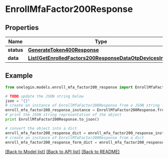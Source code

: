 # EnrollMfaFactor200Response


## Properties
Name | Type | Description | Notes
------------ | ------------- | ------------- | -------------
**status** | [**GenerateToken400Response**](GenerateToken400Response.md) |  | [optional] 
**data** | [**List[GetEnrolledFactors200ResponseDataOtpDevicesInner]**](GetEnrolledFactors200ResponseDataOtpDevicesInner.md) |  | [optional] 

## Example

```python
from onelogin.models.enroll_mfa_factor200_response import EnrollMfaFactor200Response

# TODO update the JSON string below
json = "{}"
# create an instance of EnrollMfaFactor200Response from a JSON string
enroll_mfa_factor200_response_instance = EnrollMfaFactor200Response.from_json(json)
# print the JSON string representation of the object
print EnrollMfaFactor200Response.to_json()

# convert the object into a dict
enroll_mfa_factor200_response_dict = enroll_mfa_factor200_response_instance.to_dict()
# create an instance of EnrollMfaFactor200Response from a dict
enroll_mfa_factor200_response_form_dict = enroll_mfa_factor200_response.from_dict(enroll_mfa_factor200_response_dict)
```
[[Back to Model list]](../README.md#documentation-for-models) [[Back to API list]](../README.md#documentation-for-api-endpoints) [[Back to README]](../README.md)


